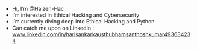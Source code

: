 
- Hi, I’m @Haizen-Hac
- I’m interested in Ethical Hacking and Cybersecurity
- I’m currently diving deep into Ethical Hacking and Python
- Can catch me upon on LinkedIn : www.linkedin.com/in/harisankarkausthubhamsanthoshkumar493634234





<!---
Haizen-Hac/Haizen-Hac is a ✨ special ✨ repository because its `README.md` (this file) appears on your GitHub profile.
You can click the Preview link to take a look at your changes.
--->
